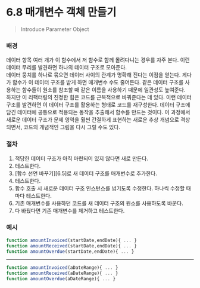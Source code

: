 # 6.8 매개변수 객체 만들기

> Introduce Parameter Object

### 배경

데이터 항목 여러 개가 이 함수에서 저 함수로 함께 몰려다니는 경우를 자주 본다. 이런 데이터 무리를 발견하면 하나의 데이터 구조로 모아준다.  
데이터 뭉치를 하나로 묶으면 데이터 사이의 관계가 명확해 진다는 이점을 얻는다. 게다가 함수가 이 데이터 구조를 받게 하면 매개변수 수도 줄어든다. 같은 데이터 구조를 사용하는 함수들이 원소를 참조할 때 같은 이름을 사용하기 때문에 일관성도 높여준다.  
하지만 이 리팩터링의 진정한 힘은 코드를 근복적으로 바꿔준다는 데 있다. 이런 데이터 구조를 발견하면 이 데이터 구조를 활용하는 형태로 코드를 재구성한다. 데이터 구조에 담긴 데이터에 공통으로 적용되는 동작을 추출해서 함수를 만드는 것이다. 이 과정에서 새로운 데이터 구조가 문제 영역을 훨씬 간결하게 표현하는 새로운 추상 개념으로 격상되면서, 코드의 개념적인 그림을 다시 그릴 수도 있다.

### 절차

1. 적당한 데이터 구조가 아직 마련되어 있지 않다면 새로 만든다.
2. 테스트한다.
3. [함수 선언 바꾸기][6.5]로 새 데이터 구조를 매개변수로 추가한다.
4. 테스트한다.
5. 함수 호출 시 새로운 데이터 구조 인스턴스를 넘기도록 수정한다. 하나씩 수정할 때마다 테스트한다.
6. 기존 매개변수를 사용하던 코드를 새 데이터 구조의 원소를 사용하도록 바꾼다.
7. 다 바꿨다면 기존 매개변수를 제거하고 테스트한다.

### 예시

```jsx
function amountInvoiced(startDate,endDate){ ... }
function amountReceived(startDate,endDate){ ... }
function amountOverdue(startDate,endDate){ ... }
```

---

```jsx
function amountInvoiced(aDateRange){ ... }
function amountReceived(aDateRange){ ... }
function amountOverdue(aDateRange){ ... }
```
